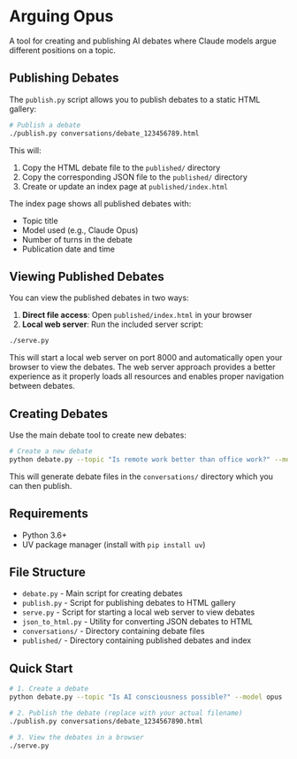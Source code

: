 # Arguing Opus

A tool for creating and publishing AI debates where Claude models argue different positions on a topic.

## Publishing Debates

The `publish.py` script allows you to publish debates to a static HTML gallery:

```bash
# Publish a debate
./publish.py conversations/debate_123456789.html
```

This will:
1. Copy the HTML debate file to the `published/` directory
2. Copy the corresponding JSON file to the `published/` directory
3. Create or update an index page at `published/index.html`

The index page shows all published debates with:
- Topic title
- Model used (e.g., Claude Opus)
- Number of turns in the debate
- Publication date and time

## Viewing Published Debates

You can view the published debates in two ways:

1. **Direct file access**: Open `published/index.html` in your browser
2. **Local web server**: Run the included server script:

```bash
./serve.py
```

This will start a local web server on port 8000 and automatically open your browser to view the debates. The web server approach provides a better experience as it properly loads all resources and enables proper navigation between debates.

## Creating Debates

Use the main debate tool to create new debates:

```bash
# Create a new debate
python debate.py --topic "Is remote work better than office work?" --model opus
```

This will generate debate files in the `conversations/` directory which you can then publish.

## Requirements

- Python 3.6+
- UV package manager (install with `pip install uv`)

## File Structure

- `debate.py` - Main script for creating debates
- `publish.py` - Script for publishing debates to HTML gallery
- `serve.py` - Script for starting a local web server to view debates
- `json_to_html.py` - Utility for converting JSON debates to HTML
- `conversations/` - Directory containing debate files
- `published/` - Directory containing published debates and index

## Quick Start

```bash
# 1. Create a debate
python debate.py --topic "Is AI consciousness possible?" --model opus

# 2. Publish the debate (replace with your actual filename)
./publish.py conversations/debate_1234567890.html

# 3. View the debates in a browser
./serve.py
```